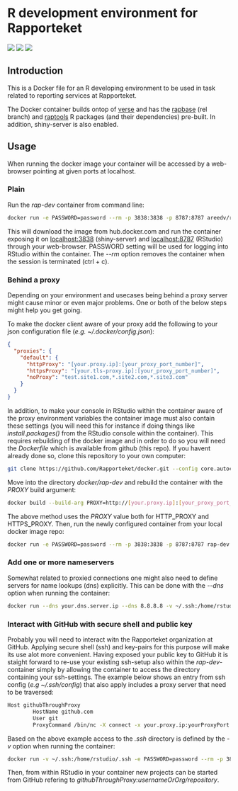 # R development environment for Rapporteket
[![](https://img.shields.io/docker/automated/areedv/rap-dev.svg)](https://hub.docker.com/r/areedv/rap-dev/builds/)
[![](https://img.shields.io/docker/build/areedv/rap-dev.svg)](https://hub.docker.com/r/areedv/rap-dev/builds/)
[![](https://img.shields.io/docker/pulls/areedv/rap-dev.svg)](https://hub.docker.com/r/areedv/rap-dev)


## Introduction
This is a Docker file for an R developing environment to be used in task
related to reporting services at Rapporteket.

The Docker container builds ontop of
[verse](https://hub.docker.com/r/rocker/verse) and has the
[rapbase](https://github.com/Rapporteket/rapbase) (rel branch) and
[raptools](https://github.com/Rapporteket/raptools) R packages
(and their dependencies) pre-built. In addition, shiny-server is also
enabled.

## Usage
  When running the docker image your container will be accessed by a web-browser
pointing at given ports at localhost.

### Plain
Run the _rap-dev_ container from command line:
```bash
docker run -e PASSWORD=password --rm -p 3838:3838 -p 8787:8787 areedv/rap-dev:latest
```
This will download the image from hub.docker.com and run the container
exposing it on [localhost:3838](http://localhost:3838) (shiny-server) and
[localhost:8787](http://localhost:8787) (RStudio) through your web-browser.
PASSWORD setting will be used for logging into RStudio within the container.
The _--rm_ option removes the container when the session is terminated
(ctrl + c).

### Behind a proxy
Depending on your environment and usecases being behind a proxy server might
cause minor or even major problems. One or both of the below steps might
help you get going.

To make the docker client aware of your proxy add the following to your json
configuration file (_e.g. ~/.docker/config.json_):

```json
{
  "proxies": {
    "default": {
      "httpProxy": "[your.proxy.ip]:[your_proxy_port_number]",
      "httpsProxy": "[your.tls-proxy.ip]:[your_proxy_port_number]",
      "noProxy": "test.site1.com,*.site2.com,*.site3.com"
    }
  }
}
```
In addition, to make your console in RStudio within the container aware of the
proxy environment variables the container image must also contain these
settings (you will need this for instance if doing things like 
_install.packages()_ from the RStudio console within the container). This
requires rebuilding of the docker image and in order to do so you will need the
_Dockerfile_ which is available from github (this repo). If you havent
already done so, clone this repository to your own computer:
```bash
git clone https://github.com/Rapporteket/docker.git --config core.autocrlf=input
```
Move into the directory _docker/rap-dev_ and rebuild the container with the 
_PROXY_ build argument:
```bash
docker build --build-arg PROXY=http://[your.proxy.ip]:[your_proxy_port_number] -t rap-dev .
```
The above method uses the _PROXY_ value both for HTTP\_PROXY and HTTPS\_PROXY.
Then, run the newly configured container from your local docker image repo:
```bash
docker run -e PASSWORD=password --rm -p 3838:3838 -p 8787:8787 rap-dev
```

### Add one or more nameservers
Somewhat related to proxied connections one might also need to define servers
for name lookups (dns) explicitly. This can be done with the _--dns_ option
when running the container:
```bash
docker run --dns your.dns.server.ip --dns 8.8.8.8 -v ~/.ssh:/home/rstudio/.ssh -e PASSWORD=password --rm -p 3838:3838 -p 8787:8787 areedv/rap-dev:latest
```

### Interact with GitHub with secure shell and public key
Probably you will need to interact witn the Rapporteket organization at
GitHub. Applying secure shell (ssh) and key-pairs for this purpose will make
its use alot more convenient. Having exposed your public key to GitHub it is
staight forward to re-use your existing ssh-setup also within the
_rap-dev_-container simply by allowing the container to access the directory
containing your ssh-settings. The example below shows an entry from ssh config
(_e.g ~/.ssh/config_) that also apply includes a proxy server that need to be
traversed:
```bash
Host githubThroughProxy
        HostName github.com
        User git
        ProxyCommand /bin/nc -X connect -x your.proxy.ip:yourProxyPort %h %p
```
Based on the above example access to the _.ssh_ directory is defined by the
_-v_ option when running the container:
```bash
docker run -v ~/.ssh:/home/rstudio/.ssh -e PASSWORD=password --rm -p 3838:3838 -p 8787:8787 areedv/rap-dev:latest
```

Then, from within RStudio in your container new projects can be started from
GitHub refering to _githubThroughProxy:usernameOrOrg/repository_.

